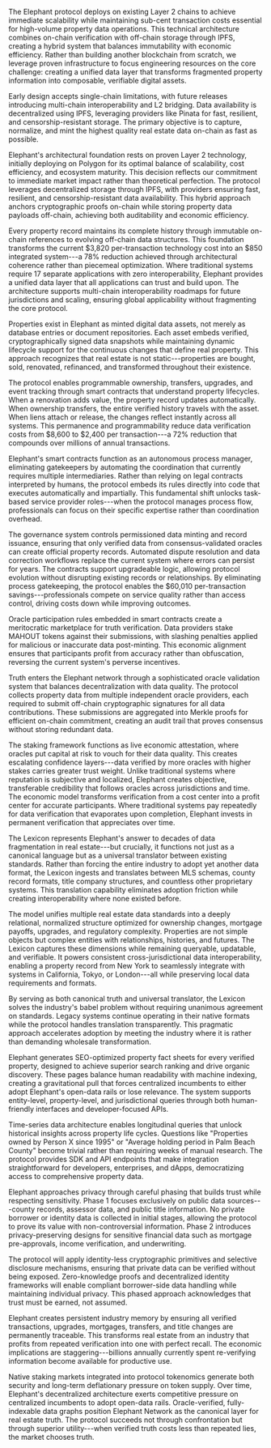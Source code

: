 
The Elephant protocol deploys on existing Layer 2 chains to achieve immediate
scalability while maintaining sub-cent transaction costs essential for
high-volume property data operations. This technical architecture combines
on-chain verification with off-chain storage through IPFS, creating a hybrid
system that balances immutability with economic efficiency. Rather than building
another blockchain from scratch, we leverage proven infrastructure to focus
engineering resources on the core challenge: creating a unified data layer that
transforms fragmented property information into composable, verifiable digital
assets.

Early design accepts single-chain limitations, with future releases introducing
multi-chain interoperability and L2 bridging. Data availability is decentralized
using IPFS, leveraging providers like Pinata for fast, resilient, and
censorship-resistant storage. The primary objective is to capture, normalize,
and mint the highest quality real estate data on-chain as fast as possible.


Elephant's architectural foundation rests on proven Layer 2 technology,
initially deploying on Polygon for its optimal balance of scalability, cost
efficiency, and ecosystem maturity. This decision reflects our commitment to
immediate market impact rather than theoretical perfection. The protocol
leverages decentralized storage through IPFS, with providers ensuring fast,
resilient, and censorship-resistant data availability. This hybrid approach
anchors cryptographic proofs on-chain while storing property data payloads
off-chain, achieving both auditability and economic efficiency.

Every property record maintains its complete history through immutable on-chain
references to evolving off-chain data structures. This foundation transforms the
current \$3,820 per-transaction technology cost into an \$850 integrated
system---a 78% reduction achieved through architectural coherence rather than
piecemeal optimization. Where traditional systems require 17 separate
applications with zero interoperability, Elephant provides a unified data layer
that all applications can trust and build upon. The architecture supports
multi-chain interoperability roadmaps for future jurisdictions and scaling,
ensuring global applicability without fragmenting the core protocol.


Properties exist in Elephant as minted digital data assets, not merely as
database entries or document repositories. Each asset embeds verified,
cryptographically signed data snapshots while maintaining dynamic lifecycle
support for the continuous changes that define real property. This approach
recognizes that real estate is not static---properties are bought, sold,
renovated, refinanced, and transformed throughout their existence.

The protocol enables programmable ownership, transfers, upgrades, and event
tracking through smart contracts that understand property lifecycles. When a
renovation adds value, the property record updates automatically. When ownership
transfers, the entire verified history travels with the asset. When liens attach
or release, the changes reflect instantly across all systems. This permanence
and programmability reduce data verification costs from \$8,600 to \$2,400 per
transaction---a 72% reduction that compounds over millions of annual
transactions.


Elephant's smart contracts function as an autonomous process manager,
eliminating gatekeepers by automating the coordination that currently requires
multiple intermediaries. Rather than relying on legal contracts interpreted by
humans, the protocol embeds its rules directly into code that executes
automatically and impartially. This fundamental shift unlocks task-based service
provider roles---when the protocol manages process flow, professionals can focus
on their specific expertise rather than coordination overhead.

The governance system controls permissioned data minting and record issuance,
ensuring that only verified data from consensus-validated oracles can create
official property records. Automated dispute resolution and data correction
workflows replace the current system where errors can persist for years. The
contracts support upgradeable logic, allowing protocol evolution without
disrupting existing records or relationships. By eliminating process
gatekeeping, the protocol enables the \$60,010 per-transaction
savings---professionals compete on service quality rather than access control,
driving costs down while improving outcomes.

Oracle participation rules embedded in smart contracts create a meritocratic
marketplace for truth verification. Data providers stake MAHOUT tokens against
their submissions, with slashing penalties applied for malicious or inaccurate
data post-minting. This economic alignment ensures that participants profit from
accuracy rather than obfuscation, reversing the current system's perverse
incentives.


Truth enters the Elephant network through a sophisticated oracle validation
system that balances decentralization with data quality. The protocol collects
property data from multiple independent oracle providers, each required to
submit off-chain cryptographic signatures for all data contributions. These
submissions are aggregated into Merkle proofs for efficient on-chain commitment,
creating an audit trail that proves consensus without storing redundant data.

The staking framework functions as live economic attestation, where oracles put
capital at risk to vouch for their data quality. This creates escalating
confidence layers---data verified by more oracles with higher stakes carries
greater trust weight. Unlike traditional systems where reputation is subjective
and localized, Elephant creates objective, transferable credibility that follows
oracles across jurisdictions and time. The economic model transforms
verification from a cost center into a profit center for accurate participants.
Where traditional systems pay repeatedly for data verification that evaporates
upon completion, Elephant invests in permanent verification that appreciates
over time.


The Lexicon represents Elephant's answer to decades of data fragmentation in
real estate---but crucially, it functions not just as a canonical language but
as a universal translator between existing standards. Rather than forcing the
entire industry to adopt yet another data format, the Lexicon ingests and
translates between MLS schemas, county record formats, title company structures,
and countless other proprietary systems. This translation capability eliminates
adoption friction while creating interoperability where none existed before.

The model unifies multiple real estate data standards into a deeply relational,
normalized structure optimized for ownership changes, mortgage payoffs,
upgrades, and regulatory complexity. Properties are not simple objects but
complex entities with relationships, histories, and futures. The Lexicon
captures these dimensions while remaining queryable, updatable, and verifiable.
It powers consistent cross-jurisdictional data interoperability, enabling a
property record from New York to seamlessly integrate with systems in
California, Tokyo, or London---all while preserving local data requirements and
formats.

By serving as both canonical truth and universal translator, the Lexicon solves
the industry's babel problem without requiring unanimous agreement on standards.
Legacy systems continue operating in their native formats while the protocol
handles translation transparently. This pragmatic approach accelerates adoption
by meeting the industry where it is rather than demanding wholesale
transformation.


Elephant generates SEO-optimized property fact sheets for every verified
property, designed to achieve superior search ranking and drive organic
discovery. These pages balance human readability with machine indexing, creating
a gravitational pull that forces centralized incumbents to either adopt
Elephant's open-data rails or lose relevance. The system supports entity-level,
property-level, and jurisdictional queries through both human-friendly
interfaces and developer-focused APIs.

Time-series data architecture enables longitudinal queries that unlock
historical insights across property life cycles. Questions like \"Properties
owned by Person X since 1995\" or \"Average holding period in Palm Beach
County\" become trivial rather than requiring weeks of manual research. The
protocol provides SDK and API endpoints that make integration straightforward
for developers, enterprises, and dApps, democratizing access to comprehensive
property data.


Elephant approaches privacy through careful phasing that builds trust while
respecting sensitivity. Phase 1 focuses exclusively on public data
sources---county records, assessor data, and public title information. No
private borrower or identity data is collected in initial stages, allowing the
protocol to prove its value with non-controversial information. Phase 2
introduces privacy-preserving designs for sensitive financial data such as
mortgage pre-approvals, income verification, and underwriting.

The protocol will apply identity-less cryptographic primitives and selective
disclosure mechanisms, ensuring that private data can be verified without being
exposed. Zero-knowledge proofs and decentralized identity frameworks will enable
compliant borrower-side data handling while maintaining individual privacy. This
phased approach acknowledges that trust must be earned, not assumed.


Elephant creates persistent industry memory by ensuring all verified
transactions, upgrades, mortgages, transfers, and title changes are permanently
traceable. This transforms real estate from an industry that profits from
repeated verification into one with perfect recall. The economic implications
are staggering---billions annually currently spent re-verifying information
become available for productive use.

Native staking markets integrated into protocol tokenomics generate both
security and long-term deflationary pressure on token supply. Over time,
Elephant's decentralized architecture exerts competitive pressure on centralized
incumbents to adopt open-data rails. Oracle-verified, fully-indexable data
graphs position Elephant Network as the canonical layer for real estate truth.
The protocol succeeds not through confrontation but through superior
utility---when verified truth costs less than repeated lies, the market chooses
truth.
